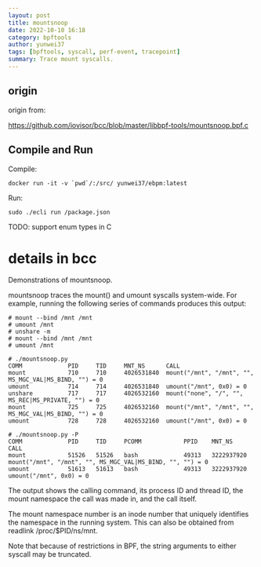 ```yaml
---
layout: post
title: mountsnoop
date: 2022-10-10 16:18
category: bpftools
author: yunwei37
tags: [bpftools, syscall, perf-event, tracepoint]
summary: Trace mount syscalls.
---
```



## origin

origin from:

https://github.com/iovisor/bcc/blob/master/libbpf-tools/mountsnoop.bpf.c

## Compile and Run

 
Compile:

```shell
docker run -it -v `pwd`/:/src/ yunwei37/ebpm:latest
```

Run:

```shell
sudo ./ecli run /package.json
```

TODO: support enum types in C

# details in bcc

Demonstrations of mountsnoop.

mountsnoop traces the mount() and umount syscalls system-wide. For example,
running the following series of commands produces this output:
```console
# mount --bind /mnt /mnt
# umount /mnt
# unshare -m
# mount --bind /mnt /mnt
# umount /mnt

# ./mountsnoop.py
COMM             PID     TID     MNT_NS      CALL
mount            710     710     4026531840  mount("/mnt", "/mnt", "", MS_MGC_VAL|MS_BIND, "") = 0
umount           714     714     4026531840  umount("/mnt", 0x0) = 0
unshare          717     717     4026532160  mount("none", "/", "", MS_REC|MS_PRIVATE, "") = 0
mount            725     725     4026532160  mount("/mnt", "/mnt", "", MS_MGC_VAL|MS_BIND, "") = 0
umount           728     728     4026532160  umount("/mnt", 0x0) = 0

# ./mountsnoop.py -P
COMM             PID     TID     PCOMM            PPID    MNT_NS      CALL
mount            51526   51526   bash             49313   3222937920  mount("/mnt", "/mnt", "", MS_MGC_VAL|MS_BIND, "", "") = 0
umount           51613   51613   bash             49313   3222937920  umount("/mnt", 0x0) = 0
```
The output shows the calling command, its process ID and thread ID, the mount
namespace the call was made in, and the call itself.

The mount namespace number is an inode number that uniquely identifies the
namespace in the running system. This can also be obtained from readlink
/proc/$PID/ns/mnt.

Note that because of restrictions in BPF, the string arguments to either
syscall may be truncated.
